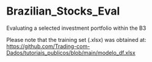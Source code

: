 # Brazilian_Stocks_Eval
Evaluating a selected investment portfolio within the B3

Please note that the training set (.xlsx) was obtained at: https://github.com/Trading-com-Dados/tutoriais_publicos/blob/main/modelo_df.xlsx
